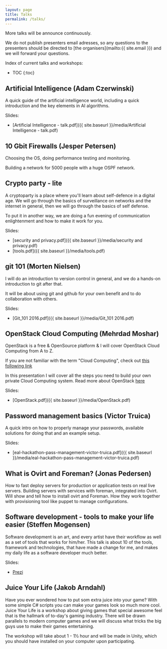 ```yaml
---
layout: page
title: Talks
permalink: /talks/
---
```



More talks will be announce continuously.

We do not publish presenters email adresses, so any questions to the presenters should be directed to [the organisers](mailto:{{ site.email }}) and we will forward your questions.

Index of current talks and workshops:

* TOC
{:toc}


Artificial Intelligence (Adam Czerwinski)
--------------------------

A quick guide of the artificial intelligence world, including a quick introduction and the key elements in AI algorithms.

Slides:

* [Artificial Intelligence - talk.pdf]({{ site.baseurl }}/media/Artificial Intelligence - talk.pdf)


10 Gbit Firewalls (Jesper Petersen)
------------------

Choosing the OS, doing performance testing and monitoring.

Building a network for 5000 people with a huge OSPF network.


Crypto party - lite
------------------------

A cryptoparty is a place where you'll learn about self-defence in a digital age. We will go through the basics of surveillance on networks and the internet in general, then we will go through the basics of self defense.

To put it in another way, we are doing a fun evening of communication enlightenment and how to make it work for you.

Slides: 

* [security and privacy.pdf]({{ site.baseurl }}/media/security and privacy.pdf)
* [tools.pdf]({{ site.baseurl }}/media/tools.pdf)



git 101 (Morten Nielsen)
------------------------

I will do an introduction to version control in general, and we do a hands-on introduction to git after that.

It will be about using git and github for your own benefit and to do collaboration with others.

Slides:

* [Git_101 2016.pdf]({{ site.baseurl }}/media/Git_101 2016.pdf)


OpenStack Cloud Computing (Mehrdad Moshar)
-------------------------------------------

OpenStack is a free & OpenSource platform & I will cover OpenStack Cloud Computing from A to Z.

If you are not familiar with the term "Cloud Computing", check out [this following link](http://www.pcmag.com/article2/0,2817,2372163,00.asp)

In this presentation I will cover all the steps you need to build your own private Cloud Computing system.
Read more about OpenStack [here](https://www.openstack.org/software/)

Slides:

* [OpenStack.pdf]({{ site.baseurl }}/media/OpenStack.pdf)


Password management basics (Victor Truica)
---------------------------------------------

A quick intro on how to properly manage your passwords, available solutions for doing that and an example setup.

Slides:

* [eal-hackathon-pass-management-victor-truica.pdf]({{ site.baseurl }}/media/eal-hackathon-pass-management-victor-truica.pdf)


What is Ovirt and Foreman? (Jonas Pedersen)
-------------------------------

How to fast deploy servers for production or application tests on real live servers. Building servers with services with foreman, integrated into Ovirt.
Will show and tell how to install ovirt and Foreman. How they work together with provisioning tool like puppet to manage configurations. 


Software development - tools to make your life easier (Steffen Mogensen)
-------------------------------------------------------

Software development is an art, and every artist have their workflow as well as a set of tools that works for him/her. 
This talk is about 10 of the tools, framework and technologies, that have made a change for me, and makes my daily life as a software developer much better.

Slides:

* [Prezi](https://prezi.com/tgojnlhjc4ji/10-things-that-make-my-life-easier/) 


Juice Your Life (Jakob Arndahl)
--------------------------

Have you ever wondered how to put som extra juice into your game? With some simple C# scripts you can make your games look so much more cool. Juice Your Life is a workshop about giving games that special awesome feel that is the hallmark of to-day's gaming industry. There will be drawn parallels to modern computer games and we will discuss what tricks the big guys use to make their games entertaining.

The workshop will take about 1 - 1½ hour and will be made in Unity, which you should have installed on your computer upon participating.

